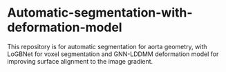 # Automatic-segmentation-with-deformation-model
This repository is for automatic segmentation for aorta geometry, with LoGBNet for voxel segmentation and GNN-LDDMM deformation model for improving surface alignment to the image gradient.
